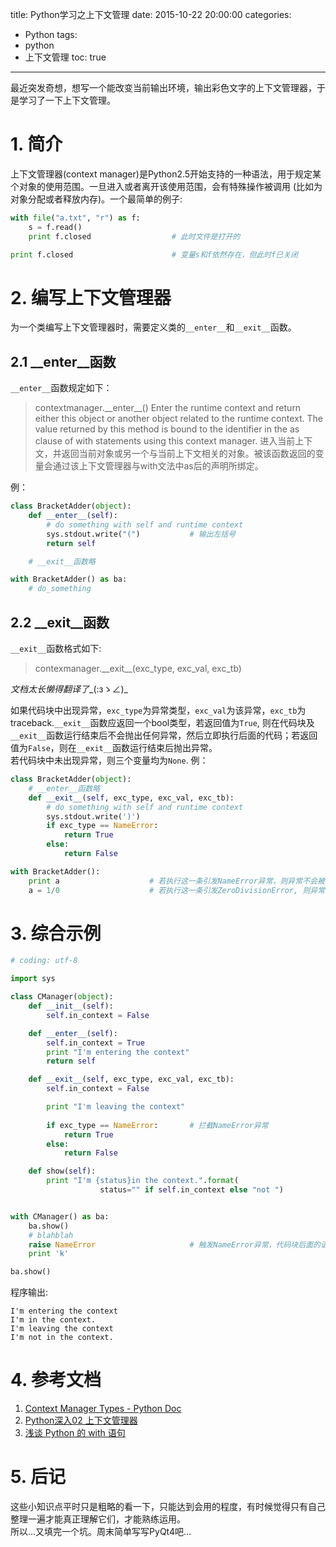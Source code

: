 title: Python学习之上下文管理
date: 2015-10-22 20:00:00
categories:
- Python
tags:
- python
- 上下文管理
toc: true

---

最近突发奇想，想写一个能改变当前输出环境，输出彩色文字的上下文管理器，于是学习了一下上下文管理。

<!-- more -->

# 1. 简介
上下文管理器(context manager)是Python2.5开始支持的一种语法，用于规定某个对象的使用范围。一旦进入或者离开该使用范围，会有特殊操作被调用 (比如为对象分配或者释放内存)。一个最简单的例子:
```python
with file("a.txt", "r") as f:
    s = f.read()
    print f.closed                  # 此时文件是打开的

print f.closed                      # 变量s和f依然存在，但此时f已关闭
```

# 2. 编写上下文管理器
为一个类编写上下文管理器时，需要定义类的`__enter__`和`__exit__`函数。

## 2.1 \_\_enter\_\_函数
`__enter__`函数规定如下：
> contextmanager.\_\_enter\_\_()
>   Enter the runtime context and return either this object or another object related to the runtime context. The value returned by this method is bound to the identifier in the as clause of with statements using this context manager.
> 进入当前上下文，并返回当前对象或另一个与当前上下文相关的对象。被该函数返回的变量会通过该上下文管理器与with文法中as后的声明所绑定。

例：
```python
class BracketAdder(object):
    def __enter__(self):
        # do something with self and runtime context
        sys.stdout.write("(")           # 输出左括号
        return self

    # __exit__函数略

with BracketAdder() as ba:
    # do_something

```

## 2.2 \_\_exit\_\_函数
`__exit__`函数格式如下:
> contexmanager.\_\_exit\_\_(exc\_type, exc\_val, exc\_tb)

*文档太长懒得翻译了*\_(:зゝ∠)\_

如果代码块中出现异常，`exc_type`为异常类型，`exc_val`为该异常，`exc_tb`为traceback.`__exit__`函数应返回一个bool类型，若返回值为`True`, 则在代码块及`__exit__`函数运行结束后不会抛出任何异常，然后立即执行后面的代码；若返回值为`False`，则在`__exit__`函数运行结束后抛出异常。  
若代码块中未出现异常，则三个变量均为`None`.
例：
```python
class BracketAdder(object):
    # __enter__函数略
    def __exit__(self, exc_type, exc_val, exc_tb):
        # do something with self and runtime context
        sys.stdout.write(')')
        if exc_type == NameError:
            return True
        else:
            return False

with BracketAdder():
    print a                    # 若执行这一条引发NameError异常，则异常不会被抛出
    a = 1/0                    # 若执行这一条引发ZeroDivisionError, 则异常会被抛出
```

# 3. 综合示例
```python
# coding: utf-8

import sys

class CManager(object):
    def __init__(self):
        self.in_context = False

    def __enter__(self):
        self.in_context = True
        print "I'm entering the context"
        return self

    def __exit__(self, exc_type, exc_val, exc_tb):
        self.in_context = False

        print "I'm leaving the context"
        
        if exc_type == NameError:       # 拦截NameError异常
            return True
        else:
            return False

    def show(self):
        print "I'm {status}in the context.".format(
                    status="" if self.in_context else "not ")


with CManager() as ba:
    ba.show()
    # blahblah
    raise NameError                     # 触发NameError异常，代码块后面的语句实际不会执行，而该异常会在__exit__函数中被拦截
    print 'k'

ba.show()

```
程序输出:
```text
I'm entering the context
I'm in the context.
I'm leaving the context
I'm not in the context.
```


# 4. 参考文档
1. [Context Manager Types - Python Doc](https://docs.python.org/2.7/library/stdtypes.html#index-37)
2. [Python深入02 上下文管理器](http://www.cnblogs.com/vamei/archive/2012/11/23/2772445.html)
3. [浅谈 Python 的 with 语句](http://python.jobbole.com/82494/)

# 5. 后记
这些小知识点平时只是粗略的看一下，只能达到会用的程度，有时候觉得只有自己整理一遍才能真正理解它们，才能熟练运用。  
所以…又填完一个坑。周末简单写写PyQt4吧…
